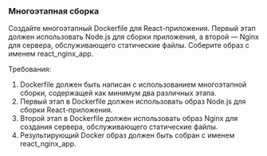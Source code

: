
### Многоэтапная сборка

Создайте многоэтапный Dockerfile для React-приложения. Первый этап должен использовать Node.js для сборки приложения, а второй — Nginx для сервера, обслуживающего статические файлы. Соберите образ с именем react_nginx_app.

Требования:
1. Dockerfile должен быть написан с использованием многоэтапной сборки, содержащей как минимум два различных этапа. 
2. Первый этап в Dockerfile должен использовать образ Node.js для сборки React-приложения. 
3. Второй этап в Dockerfile должен использовать образ Nginx для создания сервера, обслуживающего статические файлы. 
4. Результирующий Docker образ должен быть собран с именем react_nginx_app.